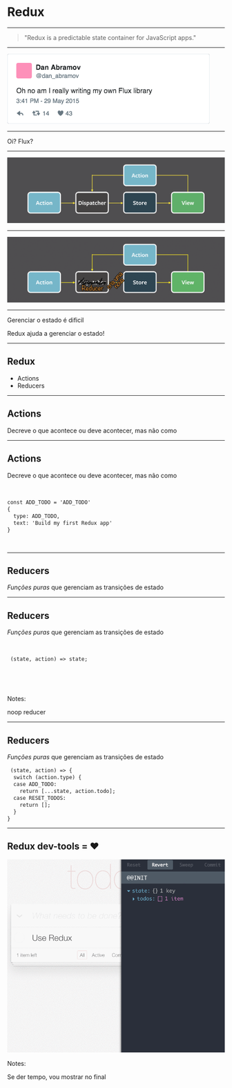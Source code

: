 # Redux

------

<blockquote class="blockquote--wide">
  <p>"Redux is a predictable state container for JavaScript apps."</p>
</blockquote>

------

<a href="https://twitter.com/dan_abramov/status/604356871722569728"><img src="img/dan_abramov-redux.png"/></a>

------

Oi? Flux?

------

<!-- .element data-transition="fade-up none"  -->

<img src="img/flux-flow.png"/>

------

<!-- .element data-transition="none fade-up"  -->
<img src="img/flux-to-redux.png"/>

------

Gerenciar o estado é dificil

Redux ajuda a gerenciar o estado! <!-- .element class="fragment" -->

------

## Redux 

* Actions <!-- .element class="fragment" -->
* Reducers <!-- .element class="fragment" -->

------

## Actions

Decreve o que acontece ou deve acontecer, mas não como

------

## Actions

Decreve o que acontece ou deve acontecer, mas não como

&nbsp; 

<pre class="language-jsx"><code>const ADD_TODO = 'ADD_TODO'
{
  type: ADD_TODO,
  text: 'Build my first Redux app'
} </pre></code>

&nbsp; 

------

<!-- .element data-transition="slide-in fade-out"  -->

## Reducers

*Funções puras* que gerenciam as transições de estado

------

<!-- .element data-transition="fade-in none"  -->

## Reducers

*Funções puras* que gerenciam as transições de estado

&nbsp; 

<pre class="language-jsx"><code> (state, action) => state; </pre></code>

&nbsp; 

&nbsp; 

Notes:

noop reducer

------

<!-- .element data-transition="none slide-out"  -->

## Reducers

*Funções puras* que gerenciam as transições de estado

<pre class="language-jsx"><code> (state, action) => {
  switch (action.type) {
  case ADD_TODO:
    return [...state, action.todo];
  case RESET_TODOS:
    return [];
  }
}
</pre></code>

------

## Redux dev-tools = <span class="text-red">♥</span>

<img src="img/redux-dev-tools.gif" class="big-img"/>

Notes:

Se der tempo, vou mostrar no final
